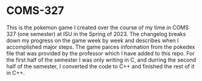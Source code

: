 # COMS-327
This is the pokemon game I created over the course of my time in COMS 327 (one semester) at ISU in the Spring of 2023. The changelog breaks down my progress 
on the game week by week and describes when I accomplished major steps. The game parces information from the pokedex file that was provided by the professor 
which I have added to this repo. For the first half of the semester I was only writing in C, and durring the second half of the semester, I converted the code
to C++ and finished the rest of it in C++.
